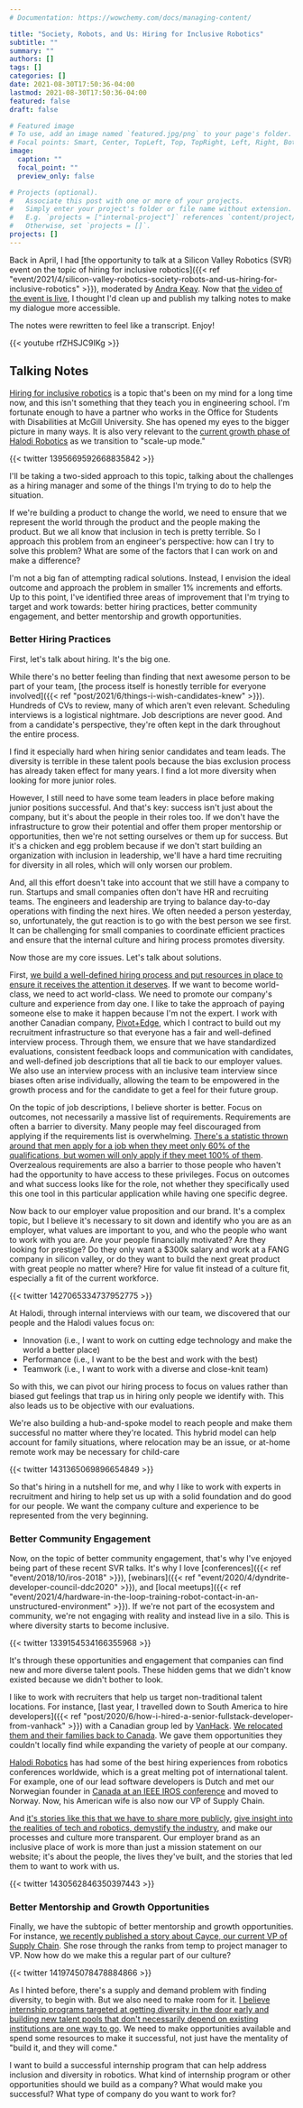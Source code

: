 ```yaml
---
# Documentation: https://wowchemy.com/docs/managing-content/

title: "Society, Robots, and Us: Hiring for Inclusive Robotics"
subtitle: ""
summary: ""
authors: []
tags: []
categories: []
date: 2021-08-30T17:50:36-04:00
lastmod: 2021-08-30T17:50:36-04:00
featured: false
draft: false

# Featured image
# To use, add an image named `featured.jpg/png` to your page's folder.
# Focal points: Smart, Center, TopLeft, Top, TopRight, Left, Right, BottomLeft, Bottom, BottomRight.
image:
  caption: ""
  focal_point: ""
  preview_only: false

# Projects (optional).
#   Associate this post with one or more of your projects.
#   Simply enter your project's folder or file name without extension.
#   E.g. `projects = ["internal-project"]` references `content/project/deep-learning/index.md`.
#   Otherwise, set `projects = []`.
projects: []
---
```


Back in April, I had [the opportunity to talk at a Silicon Valley Robotics (SVR) event on the topic of hiring for inclusive robotics]({{< ref "event/2021/4/silicon-valley-robotics-society-robots-and-us-hiring-for-inclusive-robotics" >}}), moderated by [Andra Keay](https://www.linkedin.com/in/andra-keay/).
Now that [the video of the event is live](https://www.youtube.com/watch?v=rfZHSJC9IKg), I thought I'd clean up and publish my talking notes to make my dialogue more accessible.

The notes were rewritten to feel like a transcript.
Enjoy!

{{< youtube rfZHSJC9IKg >}}

## Talking Notes

[Hiring for inclusive robotics](https://halodi.com/careers) is a topic that's been on my mind for a long time now, and this isn't something that they teach you in engineering school.
I'm fortunate enough to have a partner who works in the Office for Students with Disabilities at McGill University.
She has opened my eyes to the bigger picture in many ways.
It is also very relevant to the [current growth phase of Halodi Robotics](https://halodi.com/news/halodi-robotics-secures-10m-in-funding-to-bring-humanoid-robots-into-real-world-applications-in-a-series-a-round-led-by-valinor-and-adt) as we transition to "scale-up mode."

{{< twitter 1395669592668835842 >}}

I'll be taking a two-sided approach to this topic, talking about the challenges as a hiring manager and some of the things I'm trying to do to help the situation.

If we're building a product to change the world, we need to ensure that we represent the world through the product and the people making the product.
But we all know that inclusion in tech is pretty terrible.
So I approach this problem from an engineer's perspective: how can I try to solve this problem?
What are some of the factors that I can work on and make a difference?

I'm not a big fan of attempting radical solutions.
Instead, I envision the ideal outcome and approach the problem in smaller 1% increments and efforts.
Up to this point, I've identified three areas of improvement that I'm trying to target and work towards: better hiring practices, better community engagement, and better mentorship and growth opportunities.

### Better Hiring Practices

First, let's talk about hiring.
It's the big one.

While there's no better feeling than finding that next awesome person to be part of your team, [the process itself is honestly terrible for everyone involved]({{< ref "post/2021/6/things-i-wish-candidates-knew" >}}).
Hundreds of CVs to review, many of which aren't even relevant.
Scheduling interviews is a logistical nightmare.
Job descriptions are never good.
And from a candidate's perspective, they're often kept in the dark throughout the entire process.

I find it especially hard when hiring senior candidates and team leads.
The diversity is terrible in these talent pools because the bias exclusion process has already taken effect for many years.
I find a lot more diversity when looking for more junior roles.

However, I still need to have some team leaders in place before making junior positions successful.
And that's key: success isn't just about the company, but it's about the people in their roles too.
If we don't have the infrastructure to grow their potential and offer them proper mentorship or opportunities, then we're not setting ourselves or them up for success.
But it's a chicken and egg problem because if we don't start building an organization with inclusion in leadership, we'll have a hard time recruiting for diversity in all roles, which will only worsen our problem.

And, all this effort doesn't take into account that we still have a company to run.
Startups and small companies often don't have HR and recruiting teams.
The engineers and leadership are trying to balance day-to-day operations with finding the next hires.
We often needed a person yesterday, so, unfortunately, the gut reaction is to go with the best person we see first.
It can be challenging for small companies to coordinate efficient practices and ensure that the internal culture and hiring process promotes diversity.

Now those are my core issues.
Let's talk about solutions.

First, [we build a well-defined hiring process and put resources in place to ensure it receives the attention it deserves](https://medium.com/halodi-news/how-to-get-a-job-at-halodi-robotics-the-ultimate-guide-46832c625036).
If we want to become world-class, we need to act world-class.
We need to promote our company's culture and experience from day one.
I like to take the approach of paying someone else to make it happen because I'm not the expert.
I work with another Canadian company, [Pivot+Edge](https://www.pivotandedge.com/), which I contract to build out my recruitment infrastructure so that everyone has a fair and well-defined interview process.
Through them, we ensure that we have standardized evaluations, consistent feedback loops and communication with candidates, and well-defined job descriptions that all tie back to our employer values.
We also use an interview process with an inclusive team interview since biases often arise individually, allowing the team to be empowered in the growth process and for the candidate to get a feel for their future group.

On the topic of job descriptions, I believe shorter is better.
Focus on outcomes, not necessarily a massive list of requirements.
Requirements are often a barrier to diversity.
Many people may feel discouraged from applying if the requirements list is overwhelming.
[There's a statistic thrown around that men apply for a job when they meet only 60% of the qualifications, but women will only apply if they meet 100% of them](https://hbr.org/2014/08/why-women-dont-apply-for-jobs-unless-theyre-100-qualified).
Overzealous requirements are also a barrier to those people who haven't had the opportunity to have access to these privileges.
Focus on outcomes and what success looks like for the role, not whether they specifically used this one tool in this particular application while having one specific degree.

Now back to our employer value proposition and our brand.
It's a complex topic, but I believe it's necessary to sit down and identify who you are as an employer, what values are important to you, and who the people who want to work with you are.
Are your people financially motivated?
Are they looking for prestige?
Do they only want a $300k salary and work at a FANG company in silicon valley, or do they want to build the next great product with great people no matter where?
Hire for value fit instead of a culture fit, especially a fit of the current workforce.

{{< twitter 1427065334737952775 >}}

At Halodi, through internal interviews with our team, we discovered that our people and the Halodi values focus on:

- Innovation (i.e., I want to work on cutting edge technology and make the world a better place)
- Performance (i.e., I want to be the best and work with the best)
- Teamwork (i.e., I want to work with a diverse and close-knit team)

So with this, we can pivot our hiring process to focus on values rather than biased gut feelings that trap us in hiring only people we identify with.
This also leads us to be objective with our evaluations.

We're also building a hub-and-spoke model to reach people and make them successful no matter where they're located.
This hybrid model can help account for family situations, where relocation may be an issue, or at-home remote work may be necessary for child-care

{{< twitter 1431365069896654849 >}}

So that's hiring in a nutshell for me, and why I like to work with experts in recruitment and hiring to help set us up with a solid foundation and do good for our people.
We want the company culture and experience to be represented from the very beginning.

### Better Community Engagement

Now, on the topic of better community engagement, that's why I've enjoyed being part of these recent SVR talks.
It's why I love [conferences]({{< ref "event/2018/10/iros-2018" >}}), [webinars]({{< ref "event/2020/4/dyndrite-developer-council-ddc2020" >}}), and [local meetups]({{< ref "event/2021/4/hardware-in-the-loop-training-robot-contact-in-an-unstructured-environment" >}}).
If we're not part of the ecosystem and community, we're not engaging with reality and instead live in a silo.
This is where diversity starts to become inclusive.

{{< twitter 1339154534166355968 >}}

It's through these opportunities and engagement that companies can find new and more diverse talent pools.
These hidden gems that we didn't know existed because we didn't bother to look.

I like to work with recruiters that help us target non-traditional talent locations.
For instance, [last year, I travelled down to South America to hire developers]({{< ref "post/2020/6/how-i-hired-a-senior-fullstack-developer-from-vanhack" >}}) with a Canadian group led by [VanHack](https://vanhack.com/).
[We relocated them and their families back to Canada](https://www.linkedin.com/posts/engnadeau_welcome-to-montreal-daniel-ferrans-activity-6800055232895209472-MeEC).
We gave them opportunities they couldn't locally find while expanding the variety of people at our company.

[Halodi Robotics](https://halodi.com/) has had some of the best hiring experiences from robotics conferences worldwide, which is a great melting pot of international talent.
For example, one of our lead software developers is Dutch and met our Norwegian founder in [Canada at an IEEE IROS conference](https://www.iros2017.org/) and moved to Norway.
Now, his American wife is also now our VP of Supply Chain.

And [it's stories like this that we have to share more publicly](https://medium.com/halodi-news/sign-me-up-learn-why-joel-filho-jumped-at-the-chance-to-relocate-to-halodis-norway-headquarters-b182111d7827), [give insight into the realities of tech and robotics, demystify the industry](https://medium.com/halodi-news/playing-with-robots-on-the-job-a-halodi-workplace-perk-b45229879fb0), and make our processes and culture more transparent.
Our employer brand as an inclusive place of work is more than just a mission statement on our website; it's about the people, the lives they've built, and the stories that led them to want to work with us.

{{< twitter 1430562846350397443 >}}

### Better Mentorship and Growth Opportunities

Finally, we have the subtopic of better mentorship and growth opportunities.
For instance, [we recently published a story about Cayce, our current VP of Supply Chain](https://medium.com/halodi-news/halodi-robotics-leading-the-way-for-women-in-technology-ab3f65a55bdc).
She rose through the ranks from temp to project manager to VP.
Now how do we make this a regular part of our culture?

{{< twitter 1419745078478884866 >}}

As I hinted before, there's a supply and demand problem with finding diversity, to begin with.
But we also need to make room for it.
[I believe internship programs targeted at getting diversity in the door early and building new talent pools that don't necessarily depend on existing institutions are one way to go](https://medium.com/halodi-news/i-wanted-to-get-my-hands-dirty-how-an-intern-is-helping-pave-the-way-forward-for-computer-vision-b478b2eb215d).
We need to make opportunities available and spend some resources to make it successful, not just have the mentality of "build it, and they will come."

I want to build a successful internship program that can help address inclusion and diversity in robotics.
What kind of internship program or other opportunities should we build as a company?
What would make you successful?
What type of company do you want to work for?
